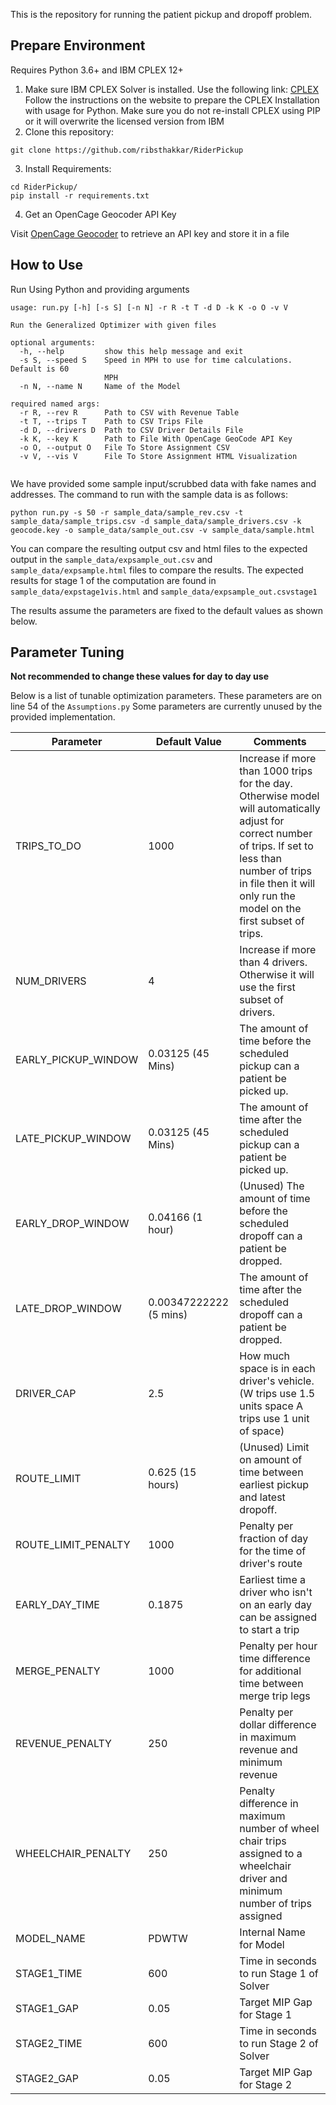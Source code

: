 This is the repository for running the patient pickup and dropoff problem.
## Prepare Environment
Requires Python 3.6+ and IBM CPLEX 12+
1. Make sure IBM CPLEX Solver is installed.
Use the following link: [CPLEX](https://www.ibm.com/support/knowledgecenter/SSSA5P_12.7.1/ilog.odms.cplex.help/CPLEX/GettingStarted/topics/set_up/setup_synopsis.html)
Follow the instructions on the website to prepare the CPLEX Installation with usage for Python.
Make sure you do not re-install CPLEX using PIP or it will overwrite the licensed version from IBM
2. Clone this repository: 
```
git clone https://github.com/ribsthakkar/RiderPickup
```
3. Install Requirements:
```
cd RiderPickup/
pip install -r requirements.txt
```
4. Get an OpenCage Geocoder API Key

Visit [OpenCage Geocoder](https://opencagedata.com/api) to retrieve an API key and store it in a file

## How to Use
Run Using Python and providing arguments
```
usage: run.py [-h] [-s S] [-n N] -r R -t T -d D -k K -o O -v V

Run the Generalized Optimizer with given files

optional arguments:
  -h, --help         show this help message and exit
  -s S, --speed S    Speed in MPH to use for time calculations. Default is 60
                     MPH
  -n N, --name N     Name of the Model

required named args:
  -r R, --rev R      Path to CSV with Revenue Table
  -t T, --trips T    Path to CSV Trips File
  -d D, --drivers D  Path to CSV Driver Details File
  -k K, --key K      Path to File With OpenCage GeoCode API Key
  -o O, --output O   File To Store Assignment CSV
  -v V, --vis V      File To Store Assignment HTML Visualization


```
We have provided some sample input/scrubbed data with fake names and addresses.
The command to run with the sample data is as follows:

`python run.py -s 50 -r sample_data/sample_rev.csv -t sample_data/sample_trips.csv -d sample_data/sample_drivers.csv -k geocode.key -o sample_data/sample_out.csv -v sample_data/sample.html`

You can compare the resulting output csv and html files to the expected output in the `sample_data/expsample_out.csv` and `sample_data/expsample.html` files to compare the results. The expected results 
for stage 1 of the computation are found in `sample_data/expstage1vis.html` and `sample_data/expsample_out.csvstage1`

The results assume the parameters are fixed to the default values as shown below.
## Parameter Tuning
**Not recommended to change these values for day to day use**

Below is a list of tunable optimization parameters. These parameters
are on line 54 of the `Assumptions.py`
Some parameters are currently unused by the provided implementation.

| Parameter           	| Default Value          	| Comments                                                                                                                                                                                                                        	|
|---------------------	|------------------------	|---------------------------------------------------------------------------------------------------------------------------------------------------------------------------------------------------------------------------------	|
| TRIPS_TO_DO         	| 1000                   	| Increase if more than 1000 trips for the day.  Otherwise model will automatically adjust for correct number of trips. If set to less than number of trips in file then it will only run the model on the first subset of trips. 	|
| NUM_DRIVERS         	| 4                      	| Increase if more than 4 drivers. Otherwise it will use the first subset of drivers.                                                                                                                                             	|
| EARLY_PICKUP_WINDOW 	| 0.03125 (45 Mins)      	| The amount of time before the scheduled pickup can a patient be picked up.                                                                                                                                                      	|
| LATE_PICKUP_WINDOW  	| 0.03125 (45 Mins)      	| The amount of time after the scheduled pickup can a patient be picked up.                                                                                                                                                       	|
| EARLY_DROP_WINDOW   	| 0.04166 (1 hour)       	| (Unused) The amount of time before the scheduled dropoff can a patient be dropped.                                                                                                                                              	|
| LATE_DROP_WINDOW    	| 0.00347222222 (5 mins) 	| The amount of time after the scheduled dropoff can a patient be dropped.                                                                                                                                                        	|
| DRIVER_CAP          	| 2.5                    	| How much space is in each driver's vehicle. (W trips use 1.5 units space A trips use 1 unit of space)                                                                                                                           	|
| ROUTE_LIMIT         	| 0.625 (15 hours)          | (Unused) Limit on amount of time between earliest pickup and latest dropoff.                                                                                                                                                             	|
| ROUTE_LIMIT_PENALTY   | 1000                 	    | Penalty per fraction of day for the time of driver's route                                                                                                                                                            	|
| EARLY_DAY_TIME        | 0.1875                  	| Earliest time a driver who isn't on an early day can be assigned to start a trip                                                                                                                                                            	|
| MERGE_PENALTY       	| 1000                   	| Penalty per hour time difference for additional time between merge trip legs                                                                                                                                        	|
| REVENUE_PENALTY     	| 250                    	| Penalty per dollar difference in maximum revenue and minimum revenue                                                                                                                                                            	|
| WHEELCHAIR_PENALTY    | 250                    	| Penalty difference in maximum number of wheel chair trips assigned to a wheelchair driver and minimum number of trips assigned                                                                                                                                                            	|
| MODEL_NAME          	| PDWTW                  	| Internal Name for Model                                                                                                                                                                                                         	|
| STAGE1_TIME         	| 600                    	| Time in seconds to run Stage 1 of Solver                                                                                                                                                                                        	|
| STAGE1_GAP          	| 0.05                   	| Target MIP Gap for Stage 1                                                                                                                                                                                                      	|
| STAGE2_TIME         	| 600                    	| Time in seconds to run Stage 2 of Solver                                                                                                                                                                                        	|
| STAGE2_GAP          	| 0.05                   	| Target MIP Gap for Stage 2                                                                                                                                                                                                      	|                                                                                                                                                      	|